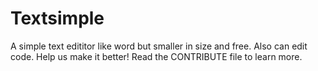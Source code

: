 # Textsimple
A simple text edititor like word but smaller in size and free. Also can edit code.
Help us make it better! Read the CONTRIBUTE file to learn more.
